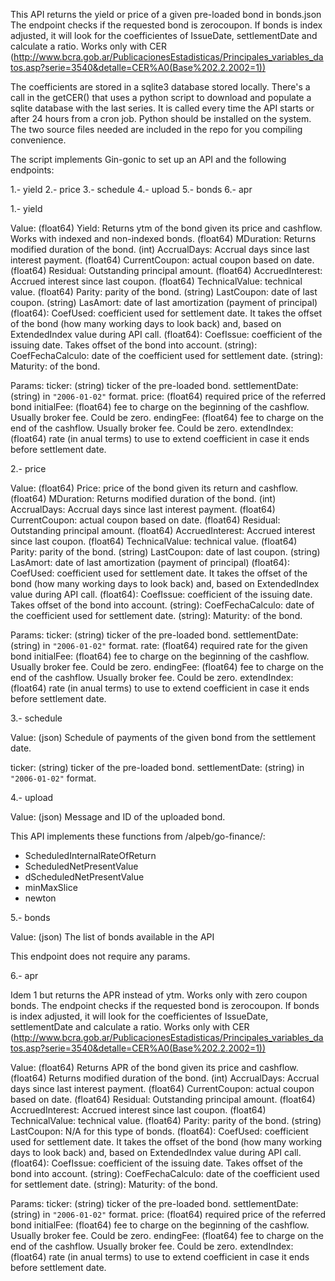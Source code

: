 This API returns the yield or price of a given pre-loaded bond in bonds.json
The endpoint checks if the requested bond is zerocoupon.
 If bonds is index adjusted, it will look for the coefficientes of IssueDate, settlementDate and calculate a ratio. Works only with CER (http://www.bcra.gob.ar/PublicacionesEstadisticas/Principales_variables_datos.asp?serie=3540&detalle=CER%A0(Base%202.2.2002=1))


 The coefficients are stored in a sqlite3 database stored locally.
 There's a call in the getCER() that uses a python script to download and populate a sqlite database with the last series. It is called every time the API starts or after 24 hours from a cron job.
 Python should be installed on the system. 
 The two source files needed are included in the repo for you compiling convenience.

The script implements Gin-gonic to set up an API and the following endpoints:

1.- yield
2.- price
3.- schedule
4.- upload
5.- bonds
6.- apr

1.- yield 

Value: (float64) Yield: Returns ytm of the bond given its price and cashflow. Works with indexed and non-indexed bonds.
      (float64) MDuration: Returns modified duration of the bond.
      (int) AccrualDays: Accrual days since last interest payment.
      (float64) CurrentCoupon: actual coupon based on date.
      (float64) Residual: Outstanding principal amount.
      (float64) AccruedInterest: Accrued interest since last coupon.
      (float64) TechnicalValue: technical value.
      (float64) Parity: parity of the bond.
      (string) LastCoupon: date of last coupon.
      (string) LasAmort: date of last amortization (payment of principal)
      (float64): CoefUsed: coefficient used for settlement date. It takes the offset of the bond (how many working days to look back) and, based on ExtendedIndex value during API call. 
      (float64): CoefIssue: coefficient of the issuing date. Takes offset of the bond into account.
      (string): CoefFechaCalculo: date of the coefficient used for settlement date.
      (string): Maturity: of the bond.


Params:
  ticker: (string) ticker of the pre-loaded bond.
  settlementDate: (string) in `"2006-01-02"` format. 
  price: (float64) required price of the referred bond
  initialFee: (float64) fee to charge on the beginning of the cashflow. Usually broker fee. Could be zero.
  endingFee: (float64) fee to charge on the end of the cashflow. Usually broker fee. Could be zero.
  extendIndex: (float64) rate (in anual terms) to use to extend coefficient in case it ends before settlement date.
  
 2.- price
 
 Value: (float64) Price: price of the bond given its return and cashflow.
        (float64) MDuration: Returns modified duration of the bond.
        (int) AccrualDays: Accrual days since last interest payment.
        (float64) CurrentCoupon: actual coupon based on date.
        (float64) Residual: Outstanding principal amount.
        (float64) AccruedInterest: Accrued interest since last coupon.
        (float64) TechnicalValue: technical value.
        (float64) Parity: parity of the bond.
        (string) LastCoupon: date of last coupon.
        (string) LasAmort: date of last amortization (payment of principal)
        (float64): CoefUsed: coefficient used for settlement date. It takes the offset of the bond (how many working days to look back) and, based on ExtendedIndex value during API call. 
        (float64): CoefIssue: coefficient of the issuing date. Takes offset of the bond into account.
        (string): CoefFechaCalculo: date of the coefficient used for settlement date.
        (string): Maturity: of the bond.
 
 Params:
  ticker: (string) ticker of the pre-loaded bond.
  settlementDate: (string) in `"2006-01-02"` format. 
  rate: (float64) required rate for the given bond
  initialFee: (float64) fee to charge on the beginning of the cashflow. Usually broker fee. Could be zero.
  endingFee: (float64) fee to charge on the end of the cashflow. Usually broker fee. Could be zero.
  extendIndex: (float64) rate (in anual terms) to use to extend coefficient in case it ends before settlement date.
  
 3.- schedule
 
 Value: (json) Schedule of payments of the given bond from the settlement date.
 
  ticker: (string) ticker of the pre-loaded bond.
  settlementDate: (string) in `"2006-01-02"` format.
 
4.- upload

Value: (json) Message and ID of the uploaded bond.

This API implements these functions from /alpeb/go-finance/:

- ScheduledInternalRateOfReturn
- ScheduledNetPresentValue
- dScheduledNetPresentValue
- minMaxSlice
- newton
 
 5.- bonds
 
 Value: (json) The list of bonds available in the API
 
 This endpoint does not require any params.

 6.- apr

 Idem 1 but returns the APR instead of ytm. Works only with zero coupon bonds. The endpoint checks if the requested bond is zerocoupon.
 If bonds is index adjusted, it will look for the coefficientes of IssueDate, settlementDate and calculate a ratio. Works only with CER (http://www.bcra.gob.ar/PublicacionesEstadisticas/Principales_variables_datos.asp?serie=3540&detalle=CER%A0(Base%202.2.2002=1))

 Value: (float64) Returns APR of the bond given its price and cashflow. 
        (float64) Returns modified duration of the bond.
        (int) AccrualDays: Accrual days since last interest payment.
        (float64) CurrentCoupon: actual coupon based on date.
        (float64) Residual: Outstanding principal amount.
        (float64) AccruedInterest: Accrued interest since last coupon.
        (float64) TechnicalValue: technical value.
        (float64) Parity: parity of the bond.
        (string) LastCoupon: N/A for this type of bonds.
        (float64): CoefUsed: coefficient used for settlement date. It takes the offset of the bond (how many working days to look back) and, based on ExtendedIndex value during API call. 
        (float64): CoefIssue: coefficient of the issuing date. Takes offset of the bond into account.
        (string): CoefFechaCalculo: date of the coefficient used for settlement date.
        (string): Maturity: of the bond.

Params:
  ticker: (string) ticker of the pre-loaded bond.
  settlementDate: (string) in `"2006-01-02"` format. 
  price: (float64) required price of the referred bond
  initialFee: (float64) fee to charge on the beginning of the cashflow. Usually broker fee. Could be zero.
  endingFee: (float64) fee to charge on the end of the cashflow. Usually broker fee. Could be zero.
  extendIndex: (float64) rate (in anual terms) to use to extend coefficient in case it ends before settlement date.
  
 
